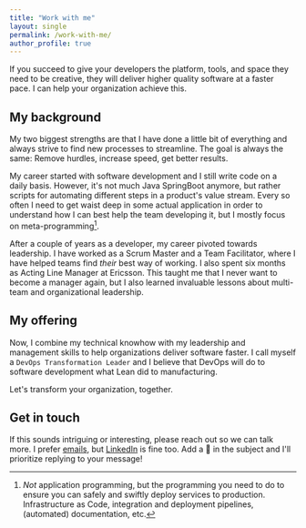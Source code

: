 ```yaml
---
title: "Work with me"
layout: single
permalink: /work-with-me/
author_profile: true
---
```


If you succeed to give your developers the platform, tools, and space they need to be creative, they will deliver
higher quality software at a faster pace.
I can help your organization achieve this.

## My background

My two biggest strengths are that I have done a little bit of everything and always strive to find new processes to
streamline.
The goal is always the same: Remove hurdles, increase speed, get better results.

My career started with software development and I still write code on a daily basis.
However, it's not much Java SpringBoot anymore, but rather scripts for automating different steps in a product's
value stream.
Every so often I need to get waist deep in some actual application in order to understand how I can best help the
team developing it, but I mostly focus on meta-programming[^meta-programming].

After a couple of years as a developer, my career pivoted towards leadership.
I have worked as a Scrum Master and a Team Facilitator, where I have helped teams find *their* best way of working.
I also spent six months as Acting Line Manager at Ericsson.
This taught me that I never want to become a manager again, but I also learned invaluable lessons about multi-team and
organizational leadership.

## My offering

Now, I combine my technical knowhow with my leadership and management skills to help organizations deliver software
faster.
I call myself a `DevOps Transformation Leader` and I believe that DevOps will do to software development what Lean
did to manufacturing.

Let's transform your organization, together.

## Get in touch

If this sounds intriguing or interesting, please reach out so we can talk more.
I prefer [emails](mailto:erik@thorsell.io), but [LinkedIn](https://www.linkedin.com/in/thorsellerik/) is fine too.
Add a 🚀 in the subject and I'll prioritize replying to your message!


<!-- REFERENCES -->
[^meta-programming]: *Not* application programming, but the programming you need to do to ensure you
                     can safely and swiftly deploy services to production.
                     Infrastructure as Code, integration and deployment pipelines, (automated) documentation, etc.

[^swedish-saying]: Direct translation of a Swedish saying.

[^soft-skill]: Not quite sure what is "soft" about what is commonly referred to as *soft skills*, but I think you get
               what I mean.


[devops-handbook]: https://www.goodreads.com/book/show/26083308-the-devops-handbook "The DevOps Handbook"
[resume]: /assets/erikthorsell_cv.pdf "My resumé"